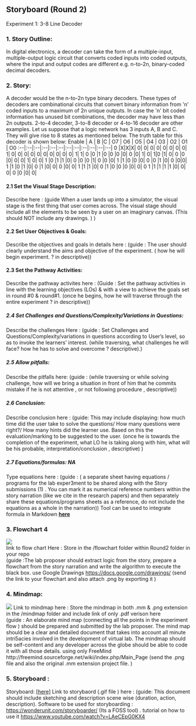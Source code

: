 ## Storyboard (Round 2)


Experiment 1: 3-8 Line Decoder

### 1. Story Outline:

In digital electronics, a decoder can take the form of a multiple-input, multiple-output logic circuit that converts coded inputs into coded outputs, where the input and output codes are different e.g. n-to-2n, binary-coded decimal decoders. 

### 2. Story:

A decoder would be the n-to-2n type binary decoders. These types of decoders are combinational circuits that convert binary information from 'n' coded inputs to a maximum of 2n unique outputs. In case the 'n' bit coded information has unused bit combinations, the decoder may have less than 2n outputs. 2-to-4 decoder, 3-to-8 decoder or 4-to-16 decoder are other examples.
Let us suppose that a logic network has 3 inputs A, B and C. They will give rise to 8 states as mentioned below. The truth table for this decoder is shown below:
Enable | A | B |C | O7 | O6 | O5 | O4 | O3 | O2 | O1 | O0
:--|:--|:--|:--|:--|:--|:--|:--|:--|:--|:--|:--| 
0	|X|X|X|	0|	0|	0|	0|	0|	0|	0|	0|
1|	0|	0|	0|	0| 0|	0|	0|	0|	0|	0|	1|
1|	0	|0	|1	|0	|0	|0	|0|	0	|0|	1|	0|
1|0	|1|	0|	0	|0	|0|	0|	0|	1|	0|	0|
1	|0	|1	|1	|0|	0	|0	|0	|1|	0	|0	|0|
1	|1	|0	|0	|0|	0	|0	|1	|0|	0	|0|0|
1	|1	|0	|1	|0|	0	|1	|0|	0|	0	|0|	0|
1	|1	|1	|0|	0	|1	|0	|0	|0	|0|	0|	0
1	|1	|1	|1	|1	|0|	0|	0|	0	|0	|0|	0|


#### 2.1 Set the Visual Stage Description:
Describe here : (guide When a user lands up into a simulator, the visual stage is the first thing that user comes across. The visual stage should include all the elements to be seen by a user on an imaginary canvas.  (This should NOT include any drawings. ) )

#### 2.2 Set User Objectives & Goals:
Describe the objectives and goals in details here : (guide : The user should clearly understand the aims and objective of the experiment. ( how he will begin experiment. ?  in descriptive))

#### 2.3 Set the Pathway Activities:

Describe the pathway activites here : (Guide : Set the pathway activities in line with the learning objectives (LOs)  & with a view to achieve the goals set in round #0 & round#1.  (once he begins, how he will traverse through the entire experiment ? in descriptive))

##### 2.4 Set Challenges and Questions/Complexity/Variations in Questions:

Describe the challenges Here : (guide : Set Challenges and Questions/Complexity/variations in questions according to User’s level, so as to invoke the learners’ interest.  (while traversing, what challenges he will face? how he has to solve and overcome ? descriptive).)

##### 2.5 Allow pitfalls:
Describe the pitfalls here: (guide : (while traversing or while solving challenge, how will we bring a situation in front of him that he commits mistake if he is not attentive , or not following procedure , descriptive))

##### 2.6 Conclusion:
Describe conclusion here : (guide: This may include displaying: how much time did the user take to solve the questions/ How many questions were right?/ How many hints did the learner use. Based on this the evaluation/marking to be suggested to the user. (once he is towards the completion of the experiment, what LO he is taking along with him, what will be his probable, interpretation/conclusion , descriptive) )

##### 2.7 Equations/formulas: NA
Type equations here : (guide : ( a separate sheet having equations / programs for the lab exper3ment to be shared along with the Story submissions (1) . You can mark it as numerical reference numbers within the story narration (like we cite in the research papers) and then separately share these equations/programs sheets as a reference, do not include the equations as a whole in the narration))
Tool can be used to integrate formula in Markdown <b> [here](http://latex.codecogs.com/eqneditor/samples/example3.php) </b>


### 3. Flowchart 4
<img src="flowchart/flowchart.png"/><br>
link to flow chart Here : Store in the  /flowchart folder within Round2 folder in your repo
<br>
(guide :The lab proposer should extract logic from the story, prepare a flowchart from the story narration and write the algorithm to execute the black box.  use Google Drawings https://docs.google.com/drawings/ (send the link to your flowchart and also attach .png by exporting it )

### 4. Mindmap:
<img src="mindmap/mindmap.png"/>
 Link to mindmap here : Store the mindmap in both .mm & .png extension in the  /mindmap folder and include link of only .pdf verison here
 <br>
 (guide : An elaborate mind map (connecting all the points in the experiment flow ) should be prepared and submitted by the lab proposer. The mind map should be a clear and detailed document that takes into account all minute intri5acies involved in the development of virtual lab. The mindmap should be self-content and any developer across the globe should be able to code it with all those details. using only FreeMind http://freemind.sourceforge.net/wiki/index.php/Main_Page (send the .png file and also the original .mm extension project file. )

### 5. Storyboard :
Storyboard: <a href="Storyboard/carwiper.gif"> [here]</a>
Link to storybaord (.gif file ) here :
(guide: This document should include sketching and description scene wise (duration, action, description). Software to be used for storyboarding : https://wonderunit.com/storyboarder/ (Its a FOSS tool) . tutorial on how to use it https://www.youtube.com/watch?v=LAeCEpG0KX4
